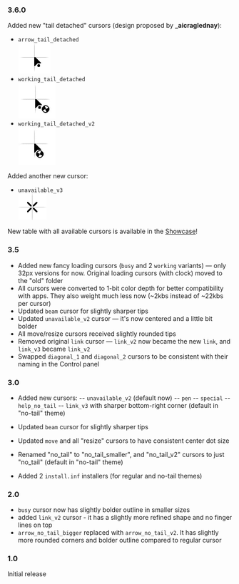 ### 3.6.0

Added new "tail detached" cursors (design proposed by **_aicraglednay**): 
- `arrow_tail_detached` <br> <img src="./screenshots/cursors_single/arrow_tail_detached.png">
- `working_tail_detached` <br> <img src="./screenshots/cursors_single/working_tail_detached.gif">
- `working_tail_detached_v2` <br> <img src="./screenshots/cursors_single/working_tail_detached_v2.gif">

Added another new cursor:  
- `unavailable_v3` <br> <img src="./screenshots/cursors_single/unavailable_v3.png">

New table with all available cursors is available in the [Showcase](https://github.com/emvaized/modern_inverted_mouse_cursors?tab=readme-ov-file#showcase)!

### 3.5
- Added new fancy loading cursors (`busy` and 2 `working` variants) — only 32px versions for now. Original loading cursors (with clock) moved to the "old" folder
- All cursors were converted to 1-bit color depth for better compatibility with apps. They also weight much less now (~2kbs instead of ~22kbs per cursor)
- Updated `beam` cursor for slightly sharper tips
- Updated `unavailable_v2` cursor — it's now centered and a little bit bolder
- All move/resize cursors received slightly rounded tips
- Removed original `link` cursor — `link_v2` now became the new `link`, and `link_v3` became `link_v2`
- Swapped `diagonal_1` and `diagonal_2` cursors to be consistent with their naming in the Control panel

### 3.0
- Added new cursors:
    -- `unavailable_v2` (default now)
    -- `pen`
    -- `special`
    -- `help_no_tail`
    -- `link_v3` with sharper bottom-right corner (default in "no-tail" theme)

- Updated `beam` cursor for slightly sharper tips
- Updated `move` and all "resize" cursors to have consistent center dot size
- Renamed "no_tail" to "no_tail_smaller", and "no_tail_v2" cursors to just "no_tail" (default in "no-tail" theme)
- Added 2 `install.inf` installers (for regular and no-tail themes)

### 2.0
- `busy` cursor now has slightly bolder outline in smaller sizes
- added `link_v2` cursor - it has a slightly more refined shape and no finger lines on top
- `arrow_no_tail_bigger` replaced with `arrow_no_tail_v2`. It has slightly more rounded corners and bolder outline compared to regular cursor 

### 1.0
Initial release
